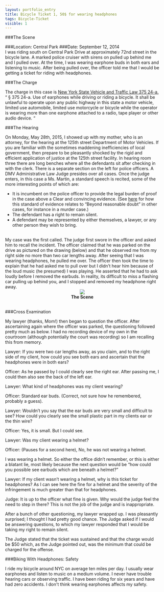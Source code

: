 ```yaml
---
layout: portfolio_entry
title: Bicycle Ticket 1, 50$ for wearing headphones
tags: Bicycle-Ticket
visible: 1
---
```


###The Scene

###Location: Central Park
###Date: September 12, 2014
<br>
I was riding south on Central Park Drive at approximately 72nd street in the bicycle lane. A marked police cruiser with sirens on pulled up behind me and I pulled over. At the time, I was wearing earphone buds in both ears and listening to music. After being pulled over, the officer told me that I would be getting a ticket for riding with headphones.
<br>

###The Charge
<br>

The charge in this case is [New York State Vehicle and Traffic Law 375 24-a.](http://www.safeny.ny.gov/bike-vt.htm#sec375)
“
§ 375 24-a.  Use of earphones while driving or riding a bicycle. It shall be unlawful to operate upon any public highway in this state a motor vehicle, limited use automobile, limited use motorcycle or bicycle while the operator is wearing more than one earphone attached to a radio, tape player or other audio device.
“
<br>

###The Hearing
<br>

On Monday, May 28th, 2015, I showed up with my mother, who is an attorney, for the hearing at the 125th street Department of Motor Vehicles. If you are familiar with the sometimes maddening inefficiencies of local government, then prepare to be pleasantly shocked by the rigid and efficient application of justice at the 125th street facility. In hearing room three there are long benches where all the defendants sit after checking in with the clerk. There is a separate section on the left for police officers. A DMV Administrative Law Judge presides over all cases. Once the judge enters, in this case a Ms. Martin, a standard speech is recited, some of the more interesting points of which are:
<br>

* It is incumbent on the police officer to provide the legal burden of proof in the case above a Clear and convincing evidence. (See [here](https://en.wikipedia.org/wiki/Legal_burden_of_proof) for how this standard of evidence relates to “Beyond reasonable doubt” in other cases, for instance in a murder case.)
* The defendant has a right to remain silent.
* A defendant may be represented by either themselves, a lawyer, or any other person they wish to bring.
<br>
My case was the first called. The judge first swore in the officer and asked him to recall the incident. The officer claimed that he was parked on the drive as pictured on the drawing (below) and that he observed me from my right side no more than two car lengths away. After seeing that I was wearing headphones, he pulled me over. The officer then took the time to explain that he had asked me to pull over but I didn’t hear him because of the loud music (he presumed) I was playing. He asserted that he had to ask loudly before I removed the earbuds. In reality, its difficult to miss a flashing car pulling up behind you, and I stopped and removed my headphone right away.

<br>
<div style="text-align:center"><img src ="../../img/bikeTicketHeadphones.png" /> <br> <b>The Scene</b></div>
<br>

###Cross Examination
<br>

My lawyer (thanks, Mom!) then began to question the officer. After ascertaining again where the officer was parked, the questioning followed pretty much as below. I had no recording device of my own in the courtroom (although potentially the court was recording) so I am recalling this from memory.
<br>

Lawyer: If you were two car lengths away, as you claim, and to the right side of my client, how could you see both ears and ascertain that the headphones were in both ears?
<br>

Officer: As he passed by I could clearly see the right ear. After passing me, I could then also see the back of the left ear.
<br>

Lawyer: What kind of headphones was my client wearing?
<br>

Officer: Standard ear buds. (Correct, not sure how he remembered, probably a guess).
<br>

Lawyer: Wouldn’t you say that the ear buds are very small and difficult to see? How could you clearly see the small plastic part in my clients ear or the thin wire?
<br>

Officer: Yes, it is small. But I could see.
<br>

Lawyer: Was my client wearing a helmet?
<br>

Officer: (Pauses for a second here), No, he was not wearing a helmet.
<br>

I was wearing a helmet. So either the office didn’t remember, or this is either a blatant lie, most likely because the next question would be “how could you possible see earbuds which are beneath a helmet?”
<br>

Lawyer: If my client wasn’t wearing a helmet, why is this ticket for headphones? As I can see here the fine for a helmet and the severity of the infringement is much greater than that for headphones.
<br>

Judge: It is up to the officer what fine is given.
Why would the judge feel the need to step in there? This is not the job of the judge and is inappropriate.
<br>

After a bunch of other questioning, my lawyer wrapped up. I was pleasantly surprised; I thought I had pretty good chance. The Judge asked if I would be answering questions, to which my lawyer responded that I would be taking my right to remain silent.
<br>

The Judge stated that the ticket was sustained and that the charge would be $50 which, as the Judge pointed out, was the minimum that could be charged for the offense.
<br>

###Biking With Headphones: Safety
<br>

I ride my bicycle around NYC on average ten miles per day. I usually wear earphones and listen to music on a medium volume. I never have trouble hearing cars or observing traffic. I have been riding for six years and have had zero accidents. I don't think wearing earphones affects my safety.
